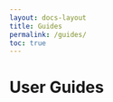 ```yaml
---
layout: docs-layout
title: Guides
permalink: /guides/
toc: true
---
```


# User Guides

<!-- {% for item in site.data.guide_list.docs %}
  {%- assign guide_page = site.pages | where: "path", item | first -%}
  {{ guide_page.content }}
{% endfor %} -->
